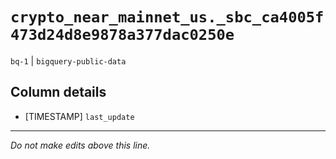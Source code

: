 # `crypto_near_mainnet_us._sbc_ca4005f473d24d8e9878a377dac0250e`
`bq-1` | `bigquery-public-data`

## Column details
* [TIMESTAMP] `last_update`

-------------------------------------------------------------------------------
*Do not make edits above this line.*
